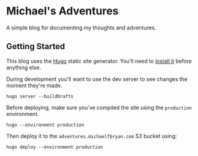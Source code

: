 # Michael's Adventures

A simple blog for documenting my thoughts and adventures.

## Getting Started

This blog uses the [Hugo][hugo] static site generator. You'll need
to [install it][install-hugo] before anything else.

During development you'll want to use the dev server to see changes the moment
they're made.

```console
hugo server --buildDrafts
```

Before deploying, make sure you've compiled the site using the `production`
environment.

```console
hugo --environment production
```

Then deploy it to the `adventures.michaelfbryan.com` S3 bucket using:

```console
hugo deploy --environment production
```

[install-hugo]: https://gohugo.io/getting-started/installing/
[hugo]: https://gohugo.io/